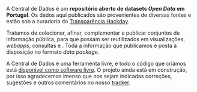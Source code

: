 A Central de Dados é um **repositório aberto de datasets _Open Data_ em Portugal**. Os dados aqui publicados são provenientes de diversas fontes e estão sob a curadoria do [Transparência Hackday](http://transparenciahackday.org).

Tratamos de colecionar, afinar, complementar e publicar conjuntos de informação pública, para que possam ser reutilizados em visualizações, *webapps*, consultas e . Toda a informação que publicamos é posta à disposição no formato 
*data package*.

A Central de Dados é uma ferramenta livre, e todo o código que criámos está [disponível como software livre](https://github.com/centraldedados/datacentral). O projeto ainda está em construção, por isso agradecemos imenso que nos sejam indicadas correções, sugestões e outros comentários no nosso [tracker](https://github.com/centraldedados/datacentral/issues).

